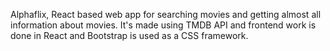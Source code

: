 Alphaflix, React based web app for searching movies and getting almost all information about movies. 
It's made using TMDB API and frontend work is done in React and Bootstrap is used as a CSS framework.
